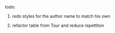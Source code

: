 todo:

1. redo styles for the author name to match his own

3. refactor table from Tour and reduce repettiton


